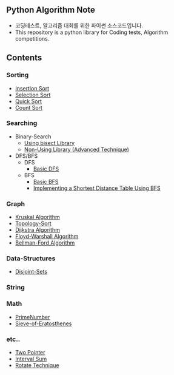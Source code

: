 ## Python Algorithm Note
* 코딩테스트, 알고리즘 대회를 위한 파이썬 소스코드입니다.
* This repository is a python library for Coding tests, Algorithm competitions.

## Contents
### Sorting
* [Insertion Sort](https://github.com/Jung-YongHan/Python-Algorithm-Note/blob/main/Sorting/insertion-sort.py)
* [Selection Sort](https://github.com/Jung-YongHan/Python-Algorithm-Note/blob/main/Sorting/selection-sort.py)
* [Quick Sort](https://github.com/Jung-YongHan/Python-Algorithm-Note/blob/main/Sorting/quick-sort.py)
* [Count Sort](https://github.com/Jung-YongHan/Python-Algorithm-Note/blob/main/Sorting/count-sort.py)

### Searching
* Binary-Search
    * [Using bisect Library](https://github.com/Jung-YongHan/Algorithm-Note/blob/main/Searching/binary-search-library.py)
    * [Non-Using Library (Advanced Technique)](https://github.com/Jung-YongHan/Algorithm-Note/blob/main/Searching/binary-search-technique.py)
* DFS/BFS
    * DFS
        * [Basic DFS](https://github.com/Jung-YongHan/Python-Algorithm-Note/blob/main/Searching/DFS.py)
    * BFS
        * [Basic BFS](https://github.com/Jung-YongHan/Python-Algorithm-Note/blob/main/Searching/BFS.py)
        * [Implementing a Shortest Distance Table Using BFS](https://github.com/Jung-YongHan/Python-Algorithm-Note/blob/main/Searching/Shortest-Path-BFS.py)

### Graph
* [Kruskal Algorithm](https://github.com/Jung-YongHan/Algorithm-Note/blob/main/Graph/Kruskal.py)
* [Topology-Sort](https://github.com/Jung-YongHan/Python-Algorithm-Note/blob/main/Graph/topology-sort.py)
* [Dijkstra Algorithm](https://github.com/Jung-YongHan/Algorithm-Note/blob/main/Graph/Dijkstra.py)
* [Floyd-Warshall Algorithm](https://github.com/Jung-YongHan/Algorithm-Note/blob/main/Graph/floyd-warshall.py)
* [Bellman-Ford Algorithm](https://github.com/Jung-YongHan/Python-Algorithm-Note/blob/main/Graph/Bellman-Ford.py)

### Data-Structures
* [Disjoint-Sets](https://github.com/Jung-YongHan/Algorithm-Note/blob/main/Data-Structures/Disjoint-Sets.py)

### String
### Math
* [PrimeNumber](https://github.com/Jung-YongHan/Python-Algorithm-Note/blob/main/Math/PrimeNumber.py)
* [Sieve-of-Eratosthenes](https://github.com/Jung-YongHan/Python-Algorithm-Note/blob/main/Math/Sieve-of-Eratosthenes.py)
### etc..
* [Two Pointer](https://github.com/Jung-YongHan/Python-Algorithm-Note/blob/main/Miscellaneous/Two-Pointer.py)
* [Interval Sum](https://github.com/Jung-YongHan/Python-Algorithm-Note/blob/main/Miscellaneous/Interval-Sum.py)
* [Rotate Technique](https://github.com/Jung-YongHan/Python-Algorithm-Note/blob/main/Miscellaneous/Rotate-Something.py)